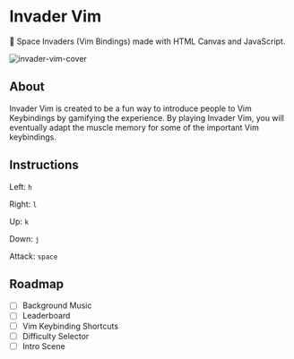 # Invader Vim
👾 Space Invaders (Vim Bindings) made with HTML Canvas and JavaScript.

![invader-vim-cover](https://github.com/thomasjvu/invader-vim/assets/49382745/a9da1598-ee51-4875-a6e0-e75d7a9dd4e1)

## About
Invader Vim is created to be a fun way to introduce people to Vim Keybindings by gamifying the experience. By playing Invader Vim, you will eventually adapt the muscle memory for some of the important Vim keybindings.

## Instructions
Left: `h`

Right: `l`

Up: `k`

Down: `j`

Attack: `space`

## Roadmap
- [ ] Background Music
- [ ] Leaderboard
- [ ] Vim Keybinding Shortcuts
- [ ] Difficulty Selector
- [ ] Intro Scene
